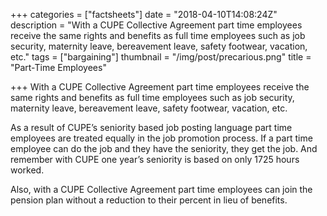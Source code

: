 +++
categories = ["factsheets"]
date = "2018-04-10T14:08:24Z"
description = "With a CUPE Collective Agreement part time employees receive the same rights and benefits as full time employees such as job security, maternity leave, bereavement leave, safety footwear, vacation, etc."
tags = ["bargaining"]
thumbnail = "/img/post/precarious.png"
title = "Part-Time Employees"

+++
With a CUPE Collective Agreement part time employees receive the same rights and benefits as full time employees such as job security, maternity leave, bereavement leave, safety footwear, vacation, etc.

As a result of CUPE’s seniority based job posting language part time employees are treated equally in the job promotion process. If a part time employee can do the job and they have the seniority, they get the job. And remember with CUPE one year’s seniority is based on only 1725 hours worked.

Also, with a CUPE Collective Agreement part time employees can join the pension plan without a reduction to their percent in lieu of benefits.

